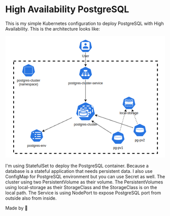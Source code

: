 # High Availability PostgreSQL

This is my simple Kubernetes configuration to deploy PostgreSQL with High Availability. This is the architecture looks like:

![PostgreSQL HA Architecture](./PostgreSQL%20HA%20Architecture.png)

I'm using StatefulSet to deploy the PostgreSQL container. Because a database is a stateful application that needs persistent data. I also use ConfigMap for PostgreSQL environment but you can use Secret as well. The cluster using two PersistentVolume as their volume. The PersistentVolumes using local-storage as their StorageClass and the StorageClass is on the local path. The Service is using NodePort to expose PostgreSQL port from outside also from inside.

Made by 🩵